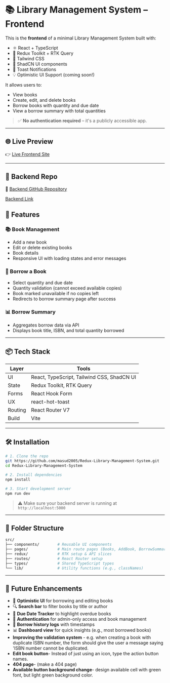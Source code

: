 # 📚 Library Management System – Frontend

This is the **frontend** of a minimal Library Management System built with:

- ⚛️ React + TypeScript
- 🔁 Redux Toolkit + RTK Query
- 🎨 Tailwind CSS
- 🧩 ShadCN UI components
- 💬 Toast Notifications
- 💡 Optimistic UI Support (coming soon!)

It allows users to:

- View books
- Create, edit, and delete books
- Borrow books with quantity and due date
- View a borrow summary with total quantities

> ✅ **No authentication required** – it's a publicly accessible app.

---

## 🌐 Live Preview

👉 [Live Frontend Site](https://redux-library-management-system-kappa.vercel.app/)

---

## 🚀 Backend Repo

🔗 [Backend GitHub Repository](https://github.com/masud2005/Library-Management-API)

[Backend Link](https://library-management-api-henna.vercel.app)

## 🧠 Features

### 📚 Book Management

- Add a new book
- Edit or delete existing books
- Book details
- Responsive UI with loading states and error messages

### 📝 Borrow a Book

- Select quantity and due date
- Quantity validation (cannot exceed available copies)
- Book marked unavailable if no copies left
- Redirects to borrow summary page after success

### 📊 Borrow Summary

- Aggregates borrow data via API
- Displays book title, ISBN, and total quantity borrowed

---

## 📦 Tech Stack

| Layer   | Tools                                      |
| ------- | ------------------------------------------ |
| UI      | React, TypeScript, Tailwind CSS, ShadCN UI |
| State   | Redux Toolkit, RTK Query                   |
| Forms   | React Hook Form                            |
| UX      | react-hot-toast                            |
| Routing | React Router V7                            |
| Build   | Vite                                       |

---

## 🛠 Installation

```bash
# 1. Clone the repo
git https://github.com/masud2005/Redux-Library-Management-System.git
cd Redux-Library-Management-System

# 2. Install dependencies
npm install

# 3. Start development server
npm run dev
```

> ⚠️ Make sure your backend server is running at `http://localhost:5000`

---

## 🧩 Folder Structure

```bash
src/
├── components/        # Reusable UI components
├── pages/             # Main route pages (Books, AddBook, BorrowSummary)
├── redux/             # RTK setup & API slices
├── routes/            # React Router setup
├── types/             # Shared TypeScript types
└── lib/               # Utility functions (e.g., classNames)
```

---

## 🔮 Future Enhancements

- 🧠 **Optimistic UI** for borrowing and editing books
- 🔍 **Search bar** to filter books by title or author
- 📅 **Due Date Tracker** to highlight overdue books
- 👥 **Authentication** for admin-only access and book management
- 📝 **Borrow history logs** with timestamps
- 📊 **Dashboard view** for quick insights (e.g., most borrowed books)
- **Improving the validation system** - e.g. when creating a book with duplicate ISBN number, the form should give the user a message saying 'ISBN number cannot be duplicated.
- **Edit book button**- Instead of just using an icon, type the action button names.
- **404 page**- (make a 404 page)
- **Available button background change**- design available cell with green font, but light green background color.
